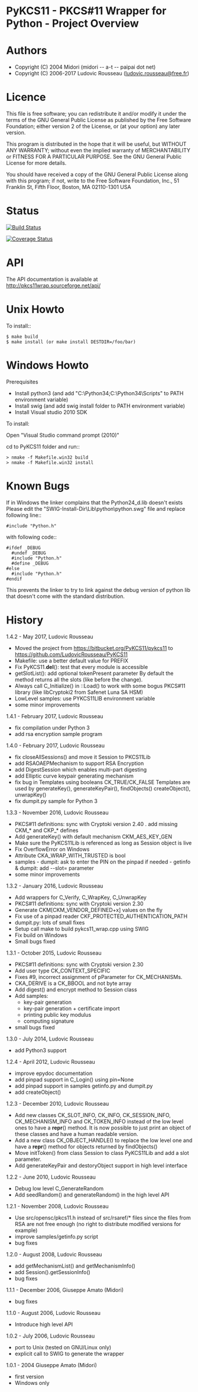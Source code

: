 PyKCS11 - PKCS#11 Wrapper for Python - Project Overview
=======================================================

Authors
=======

- Copyright (C) 2004 Midori (midori -- a-t -- paipai dot net)
- Copyright (C) 2006-2017 Ludovic Rousseau (ludovic.rousseau@free.fr)


Licence
=======

 This file is free software; you can redistribute it and/or modify it
 under the terms of the GNU General Public License as published by
 the Free Software Foundation; either version 2 of the License, or
 (at your option) any later version.

 This program is distributed in the hope that it will be useful, but
 WITHOUT ANY WARRANTY; without even the implied warranty of
 MERCHANTABILITY or FITNESS FOR A PARTICULAR PURPOSE.  See the GNU
 General Public License for more details.

 You should have received a copy of the GNU General Public License
 along with this program; if not, write to the Free Software
 Foundation, Inc., 51 Franklin St, Fifth Floor, Boston, MA  02110-1301 USA

Status
======

[![Build Status](https://travis-ci.org/LudovicRousseau/PyKCS11.svg?branch=master)](https://travis-ci.org/LudovicRousseau/PyKCS11)

[![Coverage Status](https://coveralls.io/repos/github/LudovicRousseau/PyKCS11/badge.svg?branch=master)](https://coveralls.io/github/LudovicRousseau/PyKCS11?branch=master)

API
===
The API documentation is available at http://pkcs11wrap.sourceforge.net/api/

Unix Howto
==========
To install::

    $ make build
    $ make install (or make install DESTDIR=/foo/bar)


Windows Howto
=============

Prerequisites

* Install python3 (and add "C:\Python34;C:\Python34\Scripts" to PATH
  environment variable)
* Install swig (and add swig install folder to PATH environment variable)
* Install Visual studio 2010 SDK

To install:

Open "Visual Studio command prompt (2010)"

cd to PyKCS11 folder and run::

    > nmake -f Makefile.win32 build
    > nmake -f Makefile.win32 install


Known Bugs
==========

If in Windows the linker complains that the Python24_d.lib doesn't exists
Please edit the "SWIG-Install-Dir\Lib\python\python.swg" file and replace
following line::

    #include "Python.h"

with following code::

    #ifdef _DEBUG
      #undef _DEBUG
      #include "Python.h"
      #define _DEBUG
    #else
      #include "Python.h"
    #endif

This prevents the linker to try to link against the debug version of python lib
that doesn't come with the standard distribution.


History
=======

1.4.2 - May 2017, Ludovic Rousseau
   - Moved the project from https://bitbucket.org/PyKCS11/pykcs11 to
     https://github.com/LudovicRousseau/PyKCS11
   - Makefile: use a better default value for PREFIX
   - Fix PyKCS11.__del__(): test that every module is accessible
   - getSlotList(): add optional tokenPresent parameter
     By default the method returns all the slots (like before the change).
   - Always call C_Initialize() in ::Load() to work with some bogus
     PKCS#11 library (like libCryptoki2 from Safenet Luna SA HSM)
   - LowLevel samples: use PYKCS11LIB environment variable
   - some minor improvements

1.4.1 - February 2017, Ludovic Rousseau
   - fix compilation under Python 3
   - add rsa encryption sample program

1.4.0 - February 2017, Ludovic Rousseau
   - fix closeAllSessions() and move it Session to PKCS11Lib
   - add RSAOAEPMechanism to support RSA Encryption
   - add DigestSession which enables multi-part digesting
   - add Elliptic curve keypair generating mechanism
   - fix bug in Templates using booleans CK_TRUE/CK_FALSE
     Templates are used by generateKey(), generateKeyPair(),
     findObjects() createObject(), unwrapKey()
   - fix dumpit.py sample for Python 3

1.3.3 - November 2016, Ludovic Rousseau
   - PKCS#11 definitions: sync with Cryptoki version 2.40
     . add missing CKM_* and CKP_* defines
   - Add generateKey() with default mechanism CKM_AES_KEY_GEN
   - Make sure the PyKCS11Lib is referenced as long as Session object is live
   - Fix OverflowError on Windows
   - Attribute CKA_WRAP_WITH_TRUSTED is bool
   - samples
    - dumpit: ask to enter the PIN on the pinpad if needed
    - getinfo & dumpit: add --slot= parameter
   - some minor improvements

1.3.2 - January 2016, Ludovic Rousseau
   - Add wrappers for C_Verify, C_WrapKey, C_UnwrapKey
   - PKCS#11 definitions: sync with Cryptoki version 2.30
   - Generate CKM[CKM_VENDOR_DEFINED+x] values on the fly
   - Fix use of a pinpad reader CKF_PROTECTED_AUTHENTICATION_PATH
   - dumpit.py: lots of small fixes
   - Setup call make to build pykcs11_wrap.cpp using SWIG
   - Fix build on Windows
   - Small bugs fixed

1.3.1 - October 2015, Ludovic Rousseau
   - PKCS#11 definitions: sync with Cryptoki version 2.30
   - Add user type CK_CONTEXT_SPECIFIC
   - Fixes #9, incorrect assignment of pParameter for CK_MECHANISMs.
   - CKA_DERIVE is a CK_BBOOL and not byte array
   - Add digest() and encrypt method to Session class
   - Add samples:
      - key-pair generation
      - key-pair generation + certificate import
      - printing public key modulus
      - computing signature
   - small bugs fixed

1.3.0 - July 2014, Ludovic Rousseau
   - add Python3 support

1.2.4 - April 2012, Ludovic Rousseau
   - improve epydoc documentation
   - add pinpad support in C_Login() using pin=None
   - add pinpad support in samples getinfo.py and dumpit.py
   - add createObject()

1.2.3 - December 2010, Ludovic Rousseau
   - Add new classes CK_SLOT_INFO, CK_INFO, CK_SESSION_INFO,
     CK_MECHANISM_INFO and CK_TOKEN_INFO instead of the low level ones
     to have a __repr__() method.  It is now possible to just print an
     object of these classes and have a human readable version.
   - Add a new class CK_OBJECT_HANDLE() to replace the low level one
     and have a __repr__() method for objects returned by findObjects()
   - Move initToken() from class Session to class PyKCS11Lib and add a
     slot parameter.
   - Add generateKeyPair and destoryObject support in high level
     interface

1.2.2 - June 2010, Ludovic Rousseau
   - Debug low level C_GenerateRandom
   - Add seedRandom() and generateRandom() in the high level API

1.2.1 - November 2008, Ludovic Rousseau
   - Use src/opensc/pkcs11.h instead of src/rsaref/* files since the
     files from RSA are not free enough (no right to distribute modified
     versions for example)
   - improve samples/getinfo.py script
   - bug fixes

1.2.0 - August 2008, Ludovic Rousseau
   - add getMechanismList() and getMechanismInfo()
   - add Session().getSessionInfo()
   - bug fixes

1.1.1 - December 2006, Giuseppe Amato (Midori)
   - bug fixes

1.1.0 - August 2006, Ludovic Rousseau
   - Introduce high level API

1.0.2 - July 2006, Ludovic Rousseau
   - port to Unix (tested on GNU/Linux only)
   - explicit call to SWIG to generate the wrapper

1.0.1 - 2004 Giuseppe Amato (Midori)
   - first version
   - Windows only

